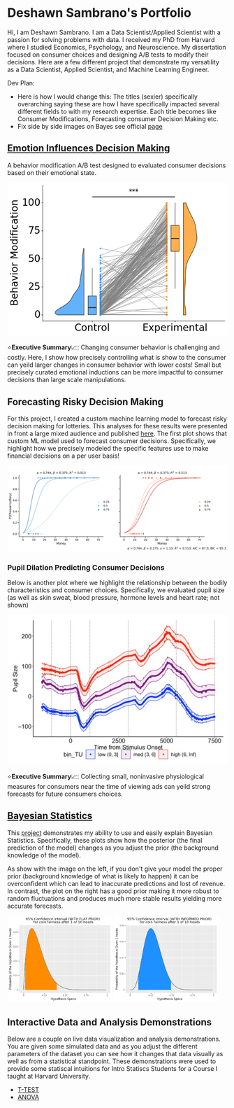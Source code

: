 # Deshawn Sambrano's Portfolio

Hi, I am Deshawn Sambrano. I am a Data Scientist/Applied Scientist with a passion for solving problems with data.
I received my PhD from Harvard where I studied Economics, Psychology, and Neuroscience. 
My dissertation focused on consumer choices and designing A/B tests to modify their decisions. 
Here are a few different project that demonstrate my versatility as a Data Scientist, Applied Scientist, and Machine Learning Engineer.

<!-- ${toc} -->

<!-- __TOC__ -->

Dev Plan:

- Here is how I would change this: The titles (sexier) specifically overarching saying these are how I have specifically impacted several different fields to with my research expertise.
Each title becomes like Consumer Modifications, Forecasting consumer Decision Making etc.
- Fix side by side images on Bayes see official [page](https://github.com/dsambrano/portfolio?tab=readme-ov-file#deshawn-sambranos-portfolio)


## [Emotion Influences Decision Making](bayes/bayes.md)
<!-- ![](bayes/output_3_1.png) -->

A behavior modification A/B test designed to evaluated consumer decisions based on their emotional state.

![](assets/portfolio_selective_arousal_plot_sig.png)
<!-- <img src="assets/portfolio_selective_arousal_plot_sig.png" alt="drawing" style="width: 40vw;"/> -->


<!-- ![](bayes/output_3_1.png) This should be that manipulation graph from ambig images and just change titles etc and highlight  -->

⭐**Executive Summary**📈: Changing consumer behavior is challenging and costly. 
Here, I show how precisely controlling what is show to the consumer can yeild larger changes in consumer behavior with lower costs!
Small but precisely curated emotional inductions can be more impactful to consumer decisions than large scale manipulations.

<!-- ## [Forecasting Risky Decision Making](bayes/bayes.md) -->
## Forecasting Risky Decision Making

For this project, I created a custom machine learning model to forecast risky decision making for lotteries.
This analyses for these results were presented in front a large mixed audience and published [here]().
The first plot shows that custom ML model used to forecast consumer decisions.
Specifically, we highlight how we precisely modeled the specific features use to make financial decisions on a per user basis!

![](assets/portfolio_psychometric.png)


<!-- ![](bayes/output_3_1.png) This should be the graph of sigmoids (Ideally one where there are say 5 different sigmoids from the peeps) -->
<!-- For now including the psychometrics, but in reality I should probably grab anything that I have made and select later -->

### Pupil Dilation Predicting Consumer Decisions

Below is another plot where we highlight the relationship between the bodily characteristics and consumer choices.
Specifically, we evaluated pupil size (as well as skin sweat, blood pressure, hormone levels and heart rate; not shown)

![](assets/pupil.png)
<!-- ![](bayes/output_3_1.png) Should be able to graph one of the ones looking at pupil dilation and just show it here -->

<!-- I can add my pupil one here but in the mean time, adding one from Hao's paper: https://pubmed.ncbi.nlm.nih.gov/37382476/ -->
<!-- Also I want to redo the cortisol measurements one to highlight the profile instead of the delta -->

⭐**Executive Summary**📈: Collecting small, noninvasive physiological measures for consumers near the time of viewing ads can yeild strong forecasts for future consumers choices.

<!-- Small but precisely curated emotional inductions can be more impactful to consumer decisions than large scale manipulations. Changing consumer behavior is challenging and costly. Here I show how precisely controlling what is show to the consumer can yeild larger changes in consumer behavior with lower costs! -->

## [Bayesian Statistics](bayes/bayes.md)

This [project](bayes/bayes.md) demonstrates my ability to use and easily explain Bayesian Statistics.
Specifically, these plots show how the posterior (the final prediction of the model) changes as you adjust the prior (the background knowledge of the model).

As show with the image on the left, if you don't give your model the proper prior (background knowledge of what is likely to happen) it can be overconfident which can lead to inaccurate predictions and lost of revenue.
In contrast, the plot on the right has a good prior making it more robust to random fluctuations and produces much more stable results yielding more accurate forecasts.

<img src="bayes/output_3_1.png" alt="drawing" style="width: 25vw;"/>
<img src="bayes/output_6_1.png" alt="drawing" style="width: 25vw;"/>

## Interactive Data and Analysis Demonstrations

Below are a couple on live data visualization and analysis demonstrations. You are given some simulated data and as you adjust the different parameters of the dataset you can see how it changes that data visually as well as from a statistical standpoint. These demonstrations were used to provide some statiscal intuitions for Intro Statiscs Students for a Course I taught at Harvard University.

- [T-TEST](https://dsambrano.shinyapps.io/T-Test/)
- [ANOVA](https://dsambrano.shinyapps.io/ANOVA/)
